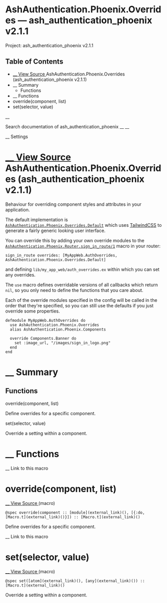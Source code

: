 # AshAuthentication.Phoenix.Overrides — ash_authentication_phoenix v2.1.1

Project: ash_authentication_phoenix v2.1.1

## Table of Contents

- [ __ View Source ](external_link) AshAuthentication.Phoenix.Overrides (ash_authentication_phoenix v2.1.1)
- __ Summary
  - Functions
- __ Functions
- override(component, list)
- set(selector, value)

__

Search documentation of ash_authentication_phoenix __ __

__ Settings

#  [ __ View Source ](external_link) AshAuthentication.Phoenix.Overrides (ash_authentication_phoenix v2.1.1)

Behaviour for overriding component styles and attributes in your application.

The default implementation is [`AshAuthentication.Phoenix.Overrides.Default`](external_link) which uses [TailwindCSS](external_link) to generate a fairly generic looking user interface.

You can override this by adding your own override modules to the [`AshAuthentication.Phoenix.Router.sign_in_route/1`](external_link) macro in your router:
    
    
    sign_in_route overrides: [MyAppWeb.AuthOverrides, AshAuthentication.Phoenix.Overrides.Default]

and defining `lib/my_app_web/auth_overrides.ex` within which you can set any overrides.

The `use` macro defines overridable versions of all callbacks which return `nil`, so you only need to define the functions that you care about.

Each of the override modules specified in the config will be called in the order that they're specified, so you can still use the defaults if you just override some properties.
    
    
    defmodule MyAppWeb.AuthOverrides do
      use AshAuthentication.Phoenix.Overrides
      alias AshAuthentication.Phoenix.Components
    
      override Components.Banner do
        set :image_url, "/images/sign_in_logo.png"
      end
    end

#  __ Summary

##  Functions

override(component, list)

Define overrides for a specific component.

set(selector, value)

Override a setting within a component.

#  __ Functions

__ Link to this macro

# override(component, list)

[ __ View Source ](external_link) (macro)
    
    
    @spec override(component :: [module](external_link)(), [{:do, [Macro.t](external_link)()}]) :: [Macro.t](external_link)()

Define overrides for a specific component.

__ Link to this macro

# set(selector, value)

[ __ View Source ](external_link) (macro)
    
    
    @spec set([atom](external_link)(), [any](external_link)()) :: [Macro.t](external_link)()

Override a setting within a component.
